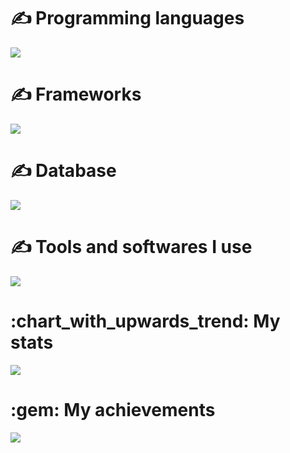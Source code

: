 <h1> ✍ Programming languages	 </h1>
<img src="https://skillicons.dev/icons?i=js,ts,go&theme=dark" />

<h1> ✍ Frameworks </h1>
<img src="https://skillicons.dev/icons?i=express,vite,react,materialui&theme=dark" />

<h1> ✍ Database </h1>
<img src="https://skillicons.dev/icons?i=mongodb,redis,postgres,mysql,prisma&theme=dark" />

<h1> ✍ Tools and softwares I use </h1>
<img src="https://skillicons.dev/icons?i=nodejs,go,nginx,ubuntu,vercel,azure,docker,git,postman,vscode,git&theme=dark" />

<h1> :chart_with_upwards_trend: My stats </h1>
<img src="https://github-readme-stats.vercel.app/api?username=ickhr&show_icons=true&theme=dark" />

<h1> :gem: My achievements </h1>
<img src="https://github-profile-trophy.vercel.app/?username=ickhr&theme=onedark" />
